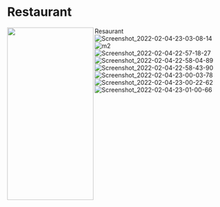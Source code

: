 # Restaurant
Resaurant
<a href="Screenshot_2022-02-04-23-03-08-14"><img src="https://user-images.githubusercontent.com/94074275/152608295-ddab3d7c-411e-4a17-8720-c7553ce7af07.jpg" align="left" height="400" width="200" ></a>
![Screenshot_2022-02-04-23-03-08-14 ](https://user-images.githubusercontent.com/94074275/152608295-ddab3d7c-411e-4a17-8720-c7553ce7af07.jpg ) 
![m2](https://user-images.githubusercontent.com/94074275/152608643-87a02e81-db9c-48ee-8164-623a5a1b7be5.jpg)
![Screenshot_2022-02-04-22-57-18-27](https://user-images.githubusercontent.com/94074275/152608903-9e5a789c-3789-4c55-975f-c97a16736abe.jpg)
![Screenshot_2022-02-04-22-58-04-89](https://user-images.githubusercontent.com/94074275/152609082-e770f3ad-2dc8-4ec3-9da9-3e216402a5c4.jpg)
![Screenshot_2022-02-04-22-58-43-90](https://user-images.githubusercontent.com/94074275/152609153-743d166f-060f-425c-b178-0c8bf7863d58.jpg)
![Screenshot_2022-02-04-23-00-03-78](https://user-images.githubusercontent.com/94074275/152609202-6d053b5a-34df-4432-ba4d-d46bd6b4b8ad.jpg)
![Screenshot_2022-02-04-23-00-22-62](https://user-images.githubusercontent.com/94074275/152609304-ba200c87-8bc9-40b4-bdaf-26d9b1b4085f.jpg)
![Screenshot_2022-02-04-23-01-00-66](https://user-images.githubusercontent.com/94074275/152609378-57ae208d-13e7-462a-98c2-0e2a72f1423f.jpg)

